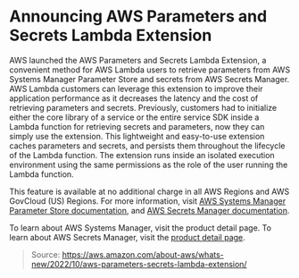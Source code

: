 # Announcing AWS Parameters and Secrets Lambda Extension

AWS launched the AWS Parameters and Secrets Lambda Extension, a convenient method for AWS Lambda users to retrieve parameters from AWS Systems Manager Parameter Store and secrets from AWS Secrets Manager. AWS Lambda customers can leverage this extension to improve their application performance as it decreases the latency and the cost of retrieving parameters and secrets. Previously, customers had to initialize either the core library of a service or the entire service SDK inside a Lambda function for retrieving secrets and parameters, now they can simply use the extension. This lightweight and easy-to-use extension caches parameters and secrets, and persists them throughout the lifecycle of the Lambda function. The extension runs inside an isolated execution environment using the same permissions as the role of the user running the Lambda function.

This feature is available at no additional charge in all AWS Regions and AWS GovCloud (US) Regions. For more information, visit [AWS Systems Manager Parameter Store documentation](https://docs.aws.amazon.com/systems-manager/latest/userguide/systems-manager-parameter-store.html), and [AWS Secrets Manager documentation](https://docs.aws.amazon.com/secretsmanager/latest/userguide/retrieving-secrets_lambda.html).

To learn about AWS Systems Manager, visit the product detail page. To learn about AWS Secrets Manager, visit the [product detail page](https://aws.amazon.com/secrets-manager/).

> Source: https://aws.amazon.com/about-aws/whats-new/2022/10/aws-parameters-secrets-lambda-extension/